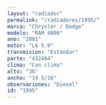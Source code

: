 ```yaml
---
layout: "radiador"
permalink: "/radiadores/1995/"
marca: "Chrysler / Dodge"
modelo: "RAM 4000"
ano: "2001"
motor: "L6 5.9"
transmision: "Estándar"
parte: "432464"
clima: "Con clima"
alto: "36"
ancho: "19 5/16"
observaciones: "Diesel"
id: "1995"
---
```


